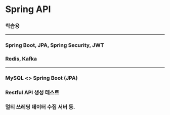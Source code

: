 # Spring API
### 학습용

----------------------------------

### Spring Boot, JPA, Spring Security, JWT
### Redis, Kafka

----------------------------------

### MySQL <> Spring Boot (JPA)
### Restful API 생성 테스트
### 멀티 쓰레딩 데이터 수집 서버 등.

